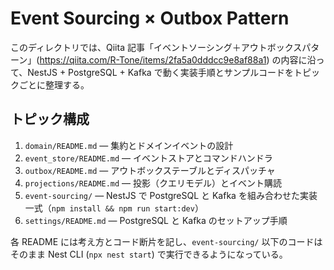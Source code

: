 # Event Sourcing × Outbox Pattern

このディレクトリでは、Qiita 記事「イベントソーシング＋アウトボックスパターン」(https://qiita.com/R-Tone/items/2fa5a0dddcc9e8af88a1) の内容に沿って、NestJS + PostgreSQL + Kafka で動く実装手順とサンプルコードをトピックごとに整理する。

## トピック構成

1. `domain/README.md` — 集約とドメインイベントの設計
2. `event_store/README.md` — イベントストアとコマンドハンドラ
3. `outbox/README.md` — アウトボックステーブルとディスパッチャ
4. `projections/README.md` — 投影（クエリモデル）とイベント購読
5. `event-sourcing/` — NestJS で PostgreSQL と Kafka を組み合わせた実装一式（`npm install && npm run start:dev`）
6. `settings/README.md` — PostgreSQL と Kafka のセットアップ手順

各 README には考え方とコード断片を記し、`event-sourcing/` 以下のコードはそのまま Nest CLI (`npx nest start`) で実行できるようになっている。
